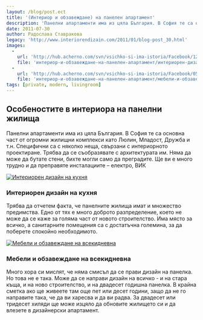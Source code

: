 ```yaml
---
layout: /blog/post.ect
title: '(Интериор и обзавеждане) на панелен апартамент'
description: 'Панелни апартаменти има из цяла България. В София те са основна част от огромни жилищни комплекси като Люлин, Младост, Дружба и т.н. Специфични са с няколко неща, свързани с интериорното проектиране. Трябва да се съобразявате с архитектурата им'
date: 2011-07-30
author: Радослава Ставракова
legacy: 'http://www.interiorendizain.com/2011/01/blog-post_30.html'
images:
  -
    url: 'http://hub.acherno.com/svn/vsichko-si-ima-istoria/Facebook/12-k.jpg'
    file: 'интериор-и-обзавеждане-на-панелен-апартамент/интериорен-дизайн-на-кухня.jpg'
  -
    url: 'http://hub.acherno.com/svn/vsichko-si-ima-istoria/Facebook/05-h.jpg'
    file: 'интериор-и-обзавеждане-на-панелен-апартамент/мебели-и-обзавеждане-на-всекидневна.jpg'
tags: [private, modern, livingroom]
---
```

## Особеностите в **интериора на панелни жилища**
Панелни апартаменти има из цяла България. В София те са основна част от огромни жилищни комплекси като Люлин, Младост, Дружба и т.н. Специфични са с няколко неща, свързани с интериорното проектиране. Трябва да се съобразявате с архитектурата им. Няма да може да бутате стени, бихте могли само да преградите. Ще ви е много трудно и да преправяте инсталациите – електро, ВИК

[![Интериорен дизайн на кухня](интериор-и-обзавеждане-на-панелен-апартамент/интериорен-дизайн-на-кухня.jpg)](http://acherno.bg/интериорен-дизайн/апартамент/всичко-си-има-история/интериор.html)
### Интериорен дизайн на **кухня**

Трябва да отчетем факта, че панелните жилища имат и множество предимства. Едно от тях е много доброто разпределение, което не може да се каже за голяма част от новото строителство. Има място за всичко, а санитарните помещения са с достатъчна големина, за да поберете спокойно необходимото.

[![Мебели и обзавеждане на всекидневна](интериор-и-обзавеждане-на-панелен-апартамент/мебели-и-обзавеждане-на-всекидневна.jpg)](http://acherno.bg/интериорен-дизайн/апартамент/всичко-си-има-история/интериор.html)
### Мебели и обзавеждане на **всекидневна**

Много хора си мислят, че няма смисъл да се прави дизайн на панелка. Но това не е така. Може да се направи дизайн на всичко - и на стара къща, и на ново строителство, и на двадесет годишна панелка. В крайна сметка ако ще живеете там още пет или десет години, защо да не го направите така, че да ви харесва и да ви радва. За двадесет или тридесет хиляди ще може изцяло да обновите жилището си и да влезете в дизайнерски апартамент.

